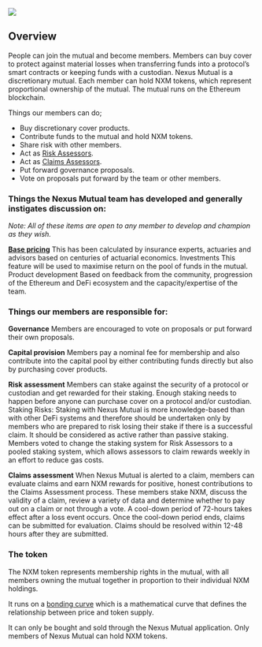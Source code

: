 
![](https://i.imgur.com/PTunEt7.jpg)

## Overview

People can join the mutual and become members. Members can buy cover to protect against material losses when transferring funds into a protocol’s smart contracts or keeping funds with a custodian. Nexus Mutual is a discretionary mutual. Each member can hold NXM tokens, which represent proportional ownership of the mutual. The mutual runs on the Ethereum blockchain.

Things our members can do;

* Buy discretionary cover products.
* Contribute funds to the mutual and hold NXM tokens.
* Share risk with other members.
* Act as [Risk Assessors](https://nexusmutual.gitbook.io/docs/how-to-use-nexus/how-to-participate#risk-assessment).
* Act as [Claims Assessors](https://nexusmutual.gitbook.io/docs/how-to-use-nexus/how-to-participate#claims-assessment).
* Put forward governance proposals. 
* Vote on proposals put forward by the team or other members. 

### Things the Nexus Mutual team has developed and generally instigates discussion on:
*Note: All of these items are open to any member to develop and champion as they wish.*

[**Base pricing**](https://nexusmutual.gitbook.io/docs/docs#pricing) 
This has been calculated by insurance experts, actuaries and advisors based on centuries of actuarial economics.
Investments 
This feature will be used to maximise return on the pool of funds in the mutual.
Product development
Based on feedback from the community, progression of the Ethereum and DeFi ecosystem and the capacity/expertise of the team.

### Things our members are responsible for:
**Governance**
Members are encouraged to vote on proposals or put forward their own proposals. 

**Capital provision**
Members pay a nominal fee for membership and also contribute into the capital pool by either contributing funds directly but also by purchasing cover products.

**Risk assessment**
Members can stake against the security of a protocol or custodian and get rewarded for their staking. Enough staking needs to happen before anyone can purchase cover on a protocol and/or custodian. 
Staking Risks: Staking with Nexus Mutual is more knowledge-based than with other DeFi systems and therefore should be undertaken only by members who are prepared to risk losing their stake if there is a successful claim. It should be considered as active rather than passive staking.
Members voted to change the staking system for Risk Assessors to a pooled staking system, which allows assessors to claim rewards weekly in an effort to reduce gas costs.

**Claims assessment**
When Nexus Mutual is alerted to a claim, members can evaluate claims and earn NXM rewards for positive, honest contributions to the Claims Assessment process. These members stake NXM, discuss the validity of a claim, review a variety of data and determine whether to pay out on a claim or not through a vote.
A cool-down period of 72-hours takes effect after a loss event occurs. Once the cool-down period ends, claims can be submitted for evaluation. Claims should be resolved within 12-48 hours after they are submitted.

### The token
The NXM token represents membership rights in the mutual, with all members owning the mutual together in proportion to their individual NXM holdings.

It runs on a [bonding curve](https://nexusmutual.gitbook.io/docs/docs#token-model) which is a mathematical curve that defines the relationship between price and token supply. 

It can only be bought and sold through the Nexus Mutual application. Only members of Nexus Mutual can hold NXM tokens.